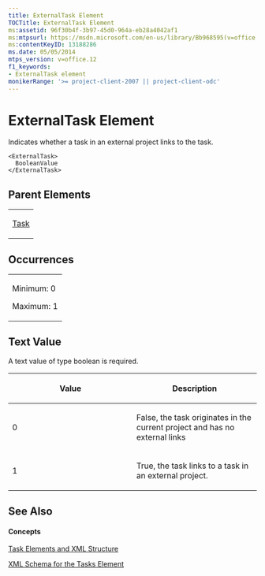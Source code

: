 ```yaml
---
title: ExternalTask Element
TOCTitle: ExternalTask Element
ms:assetid: 96f30b4f-3b97-45d0-964a-eb28a4042af1
ms:mtpsurl: https://msdn.microsoft.com/en-us/library/Bb968595(v=office.12)
ms:contentKeyID: 13188286
ms.date: 05/05/2014
mtps_version: v=office.12
f1_keywords:
- ExternalTask element
monikerRange: '>= project-client-2007 || project-client-odc'
---
```


# ExternalTask Element




Indicates whether a task in an external project links to the task.

    <ExternalTask>
      BooleanValue
    </ExternalTask>

## Parent Elements

<table>
<colgroup>
<col style="width: 100%" />
</colgroup>
<tbody>
<tr class="odd">
<td><p><a href="task-element.md">Task</a></p></td>
</tr>
</tbody>
</table>

## Occurrences

<table>
<colgroup>
<col style="width: 100%" />
</colgroup>
<tbody>
<tr class="odd">
<td><p>Minimum: 0</p>
<p>Maximum: 1</p></td>
</tr>
</tbody>
</table>

## Text Value

A text value of type boolean is required.

<table>
<colgroup>
<col style="width: 50%" />
<col style="width: 50%" />
</colgroup>
<thead>
<tr class="header">
<th><p>Value</p></th>
<th><p>Description</p></th>
</tr>
</thead>
<tbody>
<tr class="odd">
<td><p>0</p></td>
<td><p>False, the task originates in the current project and has no external links</p></td>
</tr>
<tr class="even">
<td><p>1</p></td>
<td><p>True, the task links to a task in an external project.</p></td>
</tr>
</tbody>
</table>

## See Also

#### Concepts

[Task Elements and XML Structure](task-elements-and-xml-structure.md)

[XML Schema for the Tasks Element](xml-schema-for-the-tasks-element.md)

